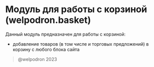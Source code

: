 # Модуль для работы с корзиной (welpodron.basket)

Данный модуль предназначен для работы с корзиной:
- добавление товаров (в том числе и торговых предложений) в корзину с любого блока сайта 

> @welpodron 2023